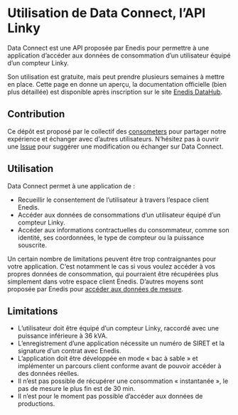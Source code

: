 # Utilisation de Data Connect, l’API Linky

Data Connect est une API proposée par Enedis pour permettre à une application d’accéder aux données de consommation d’un utilisateur équipé d’un compteur Linky.

Son utilisation est gratuite, mais peut prendre plusieurs semaines à mettre en place. Cette page en donne un aperçu, la documentation officielle (bien plus détaillée) est disponible après inscription sur le site [Enedis DataHub](https://datahub-enedis.fr/data-connect/).

## Contribution

Ce dépôt est proposé par le collectif des [consometers](https://www.consometers.org/) pour partager notre expérience et échanger avec d’autres utilisateurs. N‘hésitez pas à ouvrir une [Issue](https://github.com/consometers/data-connect/issues) pour suggérer une modification ou échanger sur Data Connect.

## Utilisation

Data Connect permet à une application de :

- Recueillir le consentement de l’utilisateur à travers l’espace client Enedis.
- Accéder aux données de consommations d’un utilisateur équipé d’un compteur Linky.
- Accéder aux informations contractuelles du consommateur, comme son identité, ses coordonnées, le type de compteur ou la puissance souscrite.

Un certain nombre de limitations peuvent être trop contraignantes pour votre application. C‘est notamment le cas si vous voulez accéder à vos propres données de consommation, qui pourraient être récupérées plus simplement dans votre espace client Enedis. D’autres moyens sont proposée par Enedis pour [accéder aux données de mesure](https://www.enedis.fr/acceder-aux-donnees-de-mesure).

## Limitations

- L’utilisateur doit être équipé d’un compteur Linky, raccordé avec une puissance inférieure à 36 kVA.
- L’enregistrement d’une application nécessite un numéro de SIRET et la signature d’un contrat avec Enedis.
- L’application doit être développée en mode « bac à sable » et implémenter un parcours client conforme avant de pouvoir accéder à des données réelles.
- Il n’est pas possible de récupérer une consommation « instantanée », le pas de mesure le plus fin est de 30 min.
- Il n’est pour le moment pas possible d’accéder aux données de productions.
